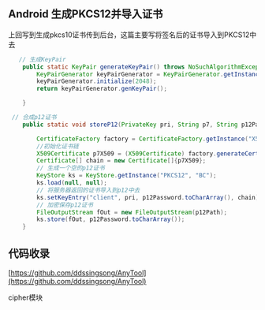 ## Android 生成PKCS12并导入证书

上回写到生成pkcs10证书传到后台，这篇主要写将签名后的证书导入到PKCS12中去

```java
   // 生成KeyPair
    public static KeyPair generateKeyPair() throws NoSuchAlgorithmException {
        KeyPairGenerator keyPairGenerator = KeyPairGenerator.getInstance("RSA");
        keyPairGenerator.initialize(2048);
        return keyPairGenerator.genKeyPair();

    }

 // 合成p12证书
    public static void storeP12(PrivateKey pri, String p7, String p12Path, String p12Password) throws Exception {

        CertificateFactory factory = CertificateFactory.getInstance("X509");
        //初始化证书链
        X509Certificate p7X509 = (X509Certificate) factory.generateCertificate(new ByteArrayInputStream(p7.getBytes()));
        Certificate[] chain = new Certificate[]{p7X509};
        // 生成一个空的p12证书
        KeyStore ks = KeyStore.getInstance("PKCS12", "BC");
        ks.load(null, null);
        // 将服务器返回的证书导入到p12中去
        ks.setKeyEntry("client", pri, p12Password.toCharArray(), chain);
        // 加密保存p12证书
        FileOutputStream fOut = new FileOutputStream(p12Path);
        ks.store(fOut, p12Password.toCharArray());
    }
```

## 代码收录

[https://github.com/ddssingsong/AnyTool](https://github.com/ddssingsong/AnyTool)

cipher模块